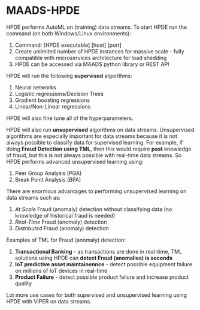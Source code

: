 # MAADS-HPDE

HPDE performs AutoML on (training) data streams.  To start HPDE run the command (on both Windows/Linux environments):
1) Command: [HPDE executable] [host] [port]
2) Create unlimited number of HPDE instances for massive scale - fully compatible with microservices architecture for load shedding
3) HPDE can be accessed via MAADS python library or REST API

HPDE will run the following **supervised** algorithms:
1) Neural networks
2) Logistic regressions/Decision Trees
3) Gradient boosting regressions
4) Linear/Non-Linear regressions

HPDE will also fine tune all of the hyperparameters. 

HPDE will also run **unsupervised** algorithms on data streams.  Unsupervised algorithms are especially important for data streams because it is not always possible to classify data for supervised learning.  For example, if doing **Fraud Detection using TML**, then this would require **past** knowledge of fraud, but this is not always possible with real-time data streams.  So HPDE performs advanced unsupervised learning using:
1) Peer Group Analysis (PGA)
2) Break Point Analysis (BPA)

There are enormous advantages to performing unsupervised learning on data streams such as:
1) *At Scale* Fraud (anomaly) detection without classifying data (no knowledge of historical fraud is needed)
2) *Real-Time* Fraud (anomaly) detection
3) *Distributed* Fraud (anomaly) detection

Examples of TML for Fraud (anomaly) detection:
1) **Transactional Banking** - as transactions are done in real-time, TML solutions using HPDE can **detect Fraud (anomalies) is seconds**
2) **IoT predictive asset maintainennce** - detect possible equipment failure on millions of IoT devices in real-time
3) **Product Failure** - detect possible product failure and increase product quality

Lot more use cases for both supervised and unsupervised learning using HPDE with VIPER on data streams.
